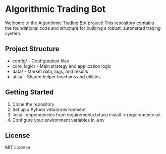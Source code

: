 # Algorithmic Trading Bot

Welcome to the Algorithmic Trading Bot project! This repository contains the foundational code and structure for building a robust, automated trading system.

## Project Structure

- config/ - Configuration files
- core_logic/ - Main strategy and application logic
- data/ - Market data, logs, and results
- utils/ - Shared helper functions and utilities

## Getting Started

1. Clone the repository
2. Set up a Python virtual environment
3. Install dependencies from requirements.txt
    pip install -r requirements.txt
4. Configure your environment variables in .env

## License

MIT License

